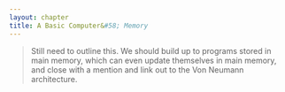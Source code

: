 ```yaml
---
layout: chapter
title: A Basic Computer&#58; Memory
---
```


> Still need to outline this. We should build up to programs stored in main memory, which can even update themselves in main memory, and close with a mention and link out to the Von Neumann architecture.